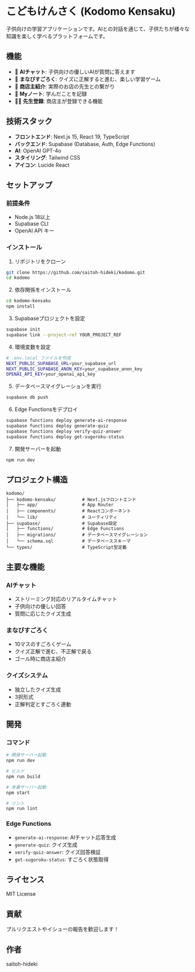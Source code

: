 # こどもけんさく (Kodomo Kensaku)

子供向けの学習アプリケーションです。AIとの対話を通じて、子供たちが様々な知識を楽しく学べるプラットフォームです。

## 機能

- 🤖 **AIチャット**: 子供向けの優しいAIが質問に答えます
- 🎲 **まなびすごろく**: クイズに正解すると進む、楽しい学習ゲーム
- 🏪 **商店主紹介**: 実際のお店の先生との繋がり
- 📝 **Myノート**: 学んだことを記録
- 👨‍🏫 **先生登録**: 商店主が登録できる機能

## 技術スタック

- **フロントエンド**: Next.js 15, React 19, TypeScript
- **バックエンド**: Supabase (Database, Auth, Edge Functions)
- **AI**: OpenAI GPT-4o
- **スタイリング**: Tailwind CSS
- **アイコン**: Lucide React

## セットアップ

### 前提条件

- Node.js 18以上
- Supabase CLI
- OpenAI API キー

### インストール

1. リポジトリをクローン
```bash
git clone https://github.com/saitoh-hideki/kodomo.git
cd kodomo
```

2. 依存関係をインストール
```bash
cd kodomo-kensaku
npm install
```

3. Supabaseプロジェクトを設定
```bash
supabase init
supabase link --project-ref YOUR_PROJECT_REF
```

4. 環境変数を設定
```bash
# .env.local ファイルを作成
NEXT_PUBLIC_SUPABASE_URL=your_supabase_url
NEXT_PUBLIC_SUPABASE_ANON_KEY=your_supabase_anon_key
OPENAI_API_KEY=your_openai_api_key
```

5. データベースマイグレーションを実行
```bash
supabase db push
```

6. Edge Functionsをデプロイ
```bash
supabase functions deploy generate-ai-response
supabase functions deploy generate-quiz
supabase functions deploy verify-quiz-answer
supabase functions deploy get-sugoroku-status
```

7. 開発サーバーを起動
```bash
npm run dev
```

## プロジェクト構造

```
kodomo/
├── kodomo-kensaku/          # Next.jsフロントエンド
│   ├── app/                 # App Router
│   ├── components/          # Reactコンポーネント
│   └── lib/                 # ユーティリティ
├── supabase/                # Supabase設定
│   ├── functions/           # Edge Functions
│   ├── migrations/          # データベースマイグレーション
│   └── schema.sql           # データベーススキーマ
└── types/                   # TypeScript型定義
```

## 主要な機能

### AIチャット
- ストリーミング対応のリアルタイムチャット
- 子供向けの優しい回答
- 質問に応じたクイズ生成

### まなびすごろく
- 10マスのすごろくゲーム
- クイズ正解で進む、不正解で戻る
- ゴール時に商店主紹介

### クイズシステム
- 独立したクイズ生成
- 3択形式
- 正解判定とすごろく連動

## 開発

### コマンド

```bash
# 開発サーバー起動
npm run dev

# ビルド
npm run build

# 本番サーバー起動
npm start

# リント
npm run lint
```

### Edge Functions

- `generate-ai-response`: AIチャット応答生成
- `generate-quiz`: クイズ生成
- `verify-quiz-answer`: クイズ回答検証
- `get-sugoroku-status`: すごろく状態取得

## ライセンス

MIT License

## 貢献

プルリクエストやイシューの報告を歓迎します！

## 作者

saitoh-hideki 